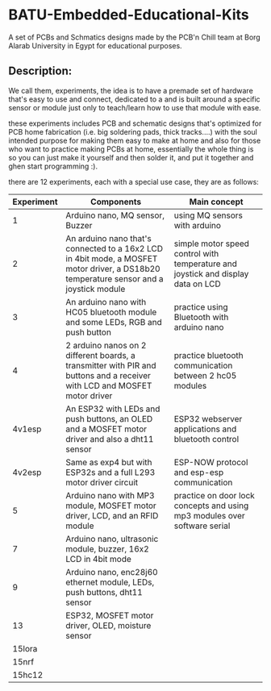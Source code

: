 # BATU-Embedded-Educational-Kits
A set of PCBs and Schmatics designs made by the PCB'n Chill team at Borg Alarab University in Egypt for educational purposes.

## Description:
We call them, experiments, the idea is to have a premade set of hardware that's easy to use and connect, dedicated to a and is built around a specific sensor or module just only to teach/learn how to use that module with ease.

these experiments includes PCB and schematic designs that's optimized for PCB home fabrication (i.e. big soldering pads, thick tracks....) with the soul intended purpose for making them easy to make at home and also for those who want to practice making PCBs at home, essentially the whole thing is so you can just make it yourself and then solder it, and put it together and ghen start programming :).

there are 12 experiments, each with a special use case, they are as follows:

| Experiment | Components | Main concept |
| --- | --- | ---|
| 1 | Arduino nano, MQ sensor, Buzzer | using MQ sensors with arduino |
| 2 | An arduino nano that's connected to a 16x2 LCD in 4bit mode, a MOSFET motor driver, a DS18b20 temperature sensor and a joystick module | simple motor speed control with temperature and joystick and display data on LCD|
| 3 | An arduino nano with HC05 bluetooth module and some LEDs, RGB and push button | practice using Bluetooth with arduino nano |
| 4 | 2 arduino nanos on 2 different boards,  a transmitter with PIR and buttons and a receiver with LCD and MOSFET motor driver| practice bluetooth communication between 2 hc05 modules |
| 4v1esp | An ESP32 with LEDs and push buttons, an OLED and a MOSFET motor driver and also a dht11 sensor | ESP32 webserver applications and bluetooth control |
| 4v2esp | Same as exp4 but with ESP32s and a full L293 motor driver circuit | ESP-NOW protocol and esp-esp communication |
| 5 | Arduino nano with MP3 module, MOSFET motor driver, LCD, and an RFID module | practice on door lock concepts and using mp3 modules over software serial |
| 7 | Arduino nano, ultrasonic module, buzzer, 16x2 LCD in 4bit mode||
| 9 | Arduino nano, enc28j60 ethernet module,  LEDs, push buttons, dht11 sensor ||
| 13 | ESP32, MOSFET motor driver,  OLED, moisture sensor ||
| 15lora |||
| 15nrf |||
| 15hc12 |||


